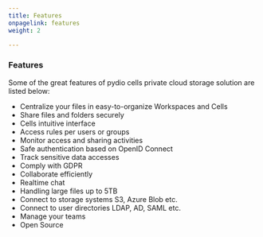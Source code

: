 ```yaml
---
title: Features
onpagelink: features
weight: 2

---
```


### **Features**

Some of the great features of pydio cells private cloud storage solution are listed below:

*   Centralize your files in easy-to-organize Workspaces and Cells
*   Share files and folders securely
*   Cells intuitive interface
*   Access rules per users or groups
*   Monitor access and sharing activities
*   Safe authentication based on OpenID Connect
*   Track sensitive data accesses
*   Comply with GDPR
*   Collaborate efficiently
*   Realtime chat
*   Handling large files up to 5TB
*   Connect to storage systems S3, Azure Blob etc.
*   Connect to user directories LDAP, AD, SAML etc.
*   Manage your teams
*   Open Source
